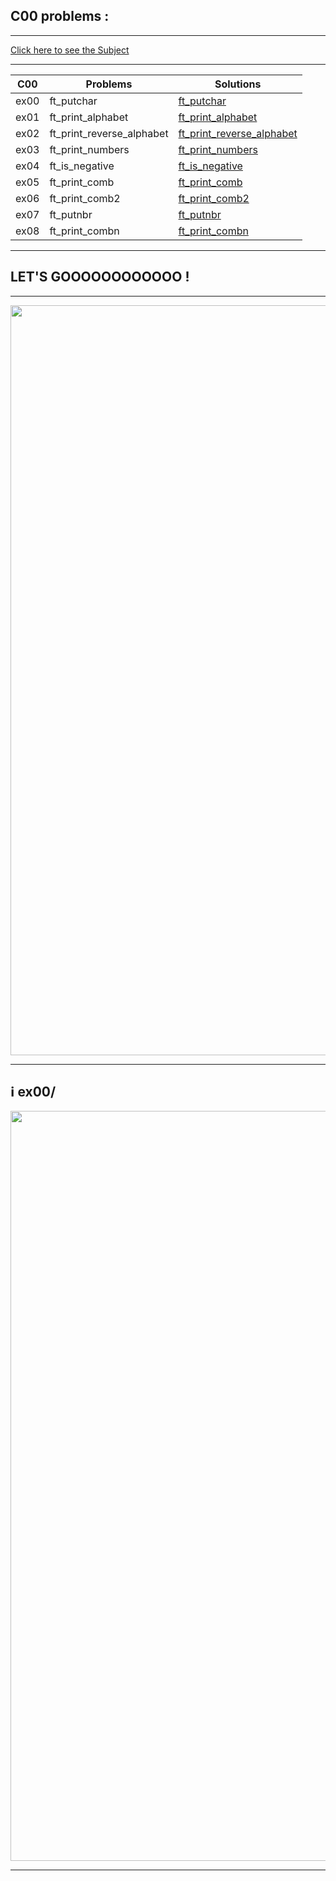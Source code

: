 ## C00 problems :

---

[Click here to see the Subject](https://github.com/alaamimi/42-Piscine/blob/main/C/c00/c00.pdf)

---

| C00 | Problems                 | Solutions                                                                                                                |
|---  |---                       |---                                                                                                                       |
|ex00 |ft_putchar                |[ft_putchar](https://github.com/alaamimi/42-Piscine/blob/main/C/c00/ex00(ft_putchar)/ft_putchar.c)                        |
|ex01 |ft_print_alphabet         |[ft_print_alphabet](https://github.com/alaamimi/42-Piscine/blob/main/C/c00/ex01(ft_print_alphabet)/ft_print_alphabet.c)   |
|ex02 |ft_print_reverse_alphabet |[ft_print_reverse_alphabet]()|
|ex03 |ft_print_numbers          |[ft_print_numbers]()|
|ex04 |ft_is_negative            |[ft_is_negative]()|
|ex05 |ft_print_comb             |[ft_print_comb]()|
|ex06 |ft_print_comb2            |[ft_print_comb2]()|
|ex07 |ft_putnbr                 |[ft_putnbr]()|
|ex08 |ft_print_combn            |[ft_print_combn]()|

---

## LET'S GOOOOOOOOOOOO !

---

</p>
<p align="center">
<img src="https://i1.wp.com/twofoottalk.com/wp-content/uploads/2020/02/giphy-7.gif?resize=480%2C270&ssl=1" width=1200>
<p/>

---

## :information_source: ex00/


</p>
<p align="center">
<img src="https://github.com/alaamimi/42-Piscine/blob/main/C/c00/Ressources/00.jpg" width=1200>
<p/>

---
